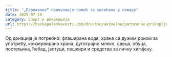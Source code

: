 ```yaml
---
title: "„Парожанке“ прикупљају помоћ за оштећене у пожару"
date: 2025-07-10
category: Спорт и рекреација
url: https://backapalankavesti.com/drustvo/aktuelno/parozanke-prikupljaju-pomoc-za-ostecene-u-pozaru/
---
```


Од донација је потребно: флаширана вода, храна са дужим роком за употребу, конзервирана храна, дуготрајно млеко, одеца, обуца, постељина, ћебад, јастуци, пешкири и средства за личну хигијену.
